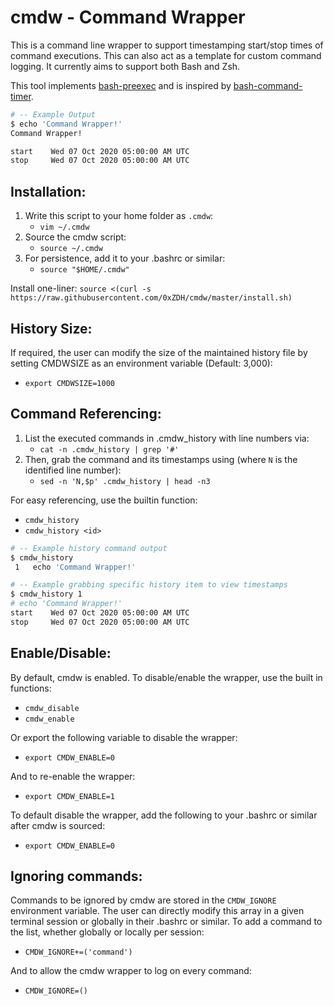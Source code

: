 # cmdw - Command Wrapper

This is a command line wrapper to support timestamping start/stop times of command executions. This can also act as a template for custom command logging. It currently aims to support both Bash and Zsh.

This tool implements [bash-preexec](https://github.com/rcaloras/bash-preexec) and is inspired by [bash-command-timer](https://github.com/jichu4n/bash-command-timer).

```bash
# -- Example Output
$ echo 'Command Wrapper!'
Command Wrapper!

start    Wed 07 Oct 2020 05:00:00 AM UTC
stop     Wed 07 Oct 2020 05:00:00 AM UTC
```

## Installation:
1. Write this script to your home folder as `.cmdw`:
    * `vim ~/.cmdw`
2. Source the cmdw script:
    * `source ~/.cmdw`
3. For persistence, add it to your .bashrc or similar:
    * `source "$HOME/.cmdw"`

Install one-liner: `source <(curl -s https://raw.githubusercontent.com/0xZDH/cmdw/master/install.sh)`

## History Size:
If required, the user can modify the size of the maintained history file by setting CMDWSIZE as an environment variable (Default: 3,000):
* `export CMDWSIZE=1000`

## Command Referencing:
1. List the executed commands in .cmdw_history with line numbers via:
    * `cat -n .cmdw_history | grep '#'`
2. Then, grab the command and its timestamps using (where `N` is the identified line number):
    * `sed -n 'N,$p' .cmdw_history | head -n3`

For easy referencing, use the builtin function:
* `cmdw_history`
* `cmdw_history <id>`

```bash
# -- Example history command output
$ cmdw_history 
 1   echo 'Command Wrapper!'

# -- Example grabbing specific history item to view timestamps
$ cmdw_history 1
# echo 'Command Wrapper!'
start    Wed 07 Oct 2020 05:00:00 AM UTC
stop     Wed 07 Oct 2020 05:00:00 AM UTC
```

## Enable/Disable:
By default, cmdw is enabled. To disable/enable the wrapper, use the built in functions:
* `cmdw_disable`
* `cmdw_enable`

Or export the following variable to disable the wrapper:
* `export CMDW_ENABLE=0`

And to re-enable the wrapper:
* `export CMDW_ENABLE=1`

To default disable the wrapper, add the following to your .bashrc or similar after cmdw is sourced:
* `export CMDW_ENABLE=0`

## Ignoring commands:
Commands to be ignored by cmdw are stored in the `CMDW_IGNORE` environment variable. The user can directly modify this array in a given terminal session or globally in their .bashrc or similar. To add a command to the list, whether globally or locally per session:
* `CMDW_IGNORE+=('command')`

And to allow the cmdw wrapper to log on every command:
* `CMDW_IGNORE=()`
